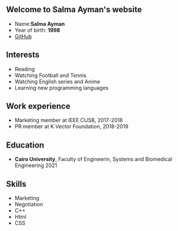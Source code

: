 ## Welcome to Salma Ayman's website


* Name:**Salma Ayman**
* Year of birth: **1998**
* [GitHub](https://github.com/Salma-Ayman9)


## Interests

* Reading
* Watching Football and Tennis
* Watching English series and Anime
* Learning new programming languages

## Work experience

* Marketing member at IEEE CUSB, 2017-2018
* PR member at K Vector Foundation, 2018-2019

## Education

* **Cairo University**, Faculty of Engineerin, Systems and Biomedical Engineering 2021

## Skills

* Marketing
* Negotiation
* C++
* Html
* CSS

